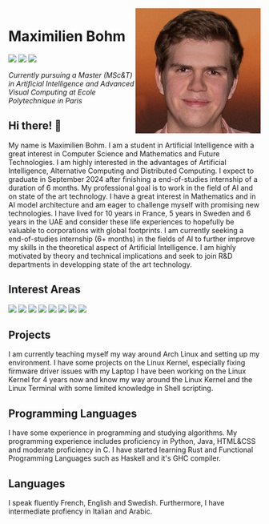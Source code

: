 <img align="right" width="250" height="250" src="profile.jpeg">

# Maximilien Bohm 

![](https://img.shields.io/badge/-Physicist-brightgreen) ![](https://img.shields.io/badge/-Mathematician-green) ![](https://img.shields.io/badge/-Linux%20Nerd-green)

*Currently pursuing a Master (MSc&T) in Artificial Intelligence and Advanced Visual Computing at Ecole Polytechnique in Paris*

## Hi there!  👋

My name is Maximilien Bohm. I am a student in Artificial Intelligence with a great interest in Computer Science and Mathematics and Future Technologies.
I am highly interested in the advantages of Artificial Intelligence, Alternative Computing and Distributed Computing.
I expect to graduate in September 2024 after finishing a end-of-studies internship of a duration of 6 months. 
My professional goal is to work in the field of AI and on state of the art technology. I have a great interest in Mathematics and in AI model architecture and am eager to challenge myself with promising new technologies. 
I have lived for 10 years in France, 5 years in Sweden and 6 years in the UAE and consider these life experiences to hopefully be valuable to corporations with global footprints.
I am currently seeking a end-of-studies internship (6+ months) in the fields of AI to further improve my skills in the theoretical aspect of Artificial Intelligence. I am highly motivated by theory and technical implications and seek to join R&D departments in developping state of the art technology.

## Interest Areas

![](https://img.shields.io/badge/-Artificial%20Intelligence-green) ![](https://img.shields.io/badge/-Aerospace%20Engineering-brightgreen) ![](https://img.shields.io/badge/-Quantum%20Computers-yellowgreen) ![](https://img.shields.io/badge/-Quantum%20Field%20Theory-yellowgreen) ![](https://img.shields.io/badge/-Cosmology-yellow) ![](https://img.shields.io/badge/-Linux-brightgreen) ![](https://img.shields.io/badge/-Embedded%20Systems-green) ![](https://img.shields.io/badge/-IBM%20QX%20Architecture-yellowgreen)

## Projects

I am currently teaching myself my way around Arch Linux and setting up my environment. I have some projects on the Linux Kernel, especially fixing firmware driver issues with my Laptop
I have been working on the Linux Kernel for 4 years now and know my way around the Linux Kernel and the Linux Terminal with some limited knowledge in Shell scripting.

## Programming Languages

I have some experience in programming and studying algorithms.
My programming experience includes proficiency in Python, Java, HTML&CSS and moderate proficiency in C. I have started learning Rust and Functional Programming Languages such as Haskell and it's GHC compiler.

## Languages

I speak fluently French, English and Swedish. Furthermore, I have intermediate profiency in Italian and Arabic.
